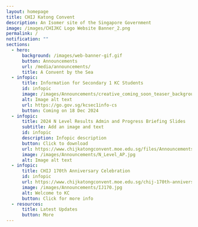 ```yaml
---
layout: homepage
title: CHIJ Katong Convent
description: An Isomer site of the Singapore Government
image: /images/CHIJKC Logo Website Banner_2.png
permalink: /
notification: ""
sections:
  - hero:
      background: /images/web-banner-gif.gif
      button: Announcements
      url: /media/announcements/
      title: A Convent by the Sea
  - infopic:
      title: Information for Secondary 1 KC Students
      id: infopic
      image: /images/Announcements/creative_coming_soon_teaser_background_free_vector.jpg
      alt: Image alt text
      url: https://go.gov.sg/kcsec1info-cs
      button: Coming on 18 Dec 2024
  - infopic:
      title: 2024 N Level Results Admin and Progress Briefing Slides
      subtitle: Add an image and text
      id: infopic
      description: Infopic description
      button: Click to download
      url: https://www.chijkatongconvent.moe.edu.sg/files/Announcements/https://www.chijkatongconvent.moe.edu.sg/files/Announcements/(for_student)_google_takeout_guide_for_student_icon.pdf.pdf
      image: /images/Announcements/N_Level_AP.jpg
      alt: Image alt text
  - infopic:
      title: CHIJ 170th Anniversary Celebration
      id: infopic
      url: https://www.chijkatongconvent.moe.edu.sg/chij-170th-anniversary-celebration/
      image: /images/Announcements/IJ170.jpg
      alt: Welcome to KC
      button: Click for more info
  - resources:
      title: Latest Updates
      button: More
---
```

